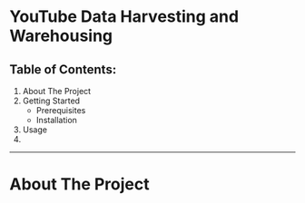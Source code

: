 **YouTube Data Harvesting and Warehousing**
==========================================================================

Table of Contents:
------------------
1. About The Project
2. Getting Started
   - Prerequisites
   - Installation
4. Usage
5. 
------------------
About The Project
=================

